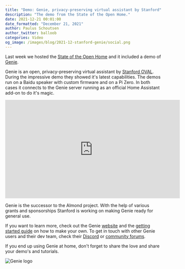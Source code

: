 ```yaml
---
title: "Demo: Genie, privacy-preserving virtual assistant by Stanford"
description: "The demo from the State of the Open Home."
date: 2021-12-21 00:01:00
date_formatted: "December 21, 2021"
author: Paulus Schoutsen
author_twitter: balloob
categories: Video
og_image: /images/blog/2021-12-stanford-genie/social.png
---
```


Last week we hosted the [State of the Open Home](/state-of-the-open-home/) and it included a demo of [Genie](https://genie.stanford.edu).

Genie is an open, privacy-preserving virtual assistant by [Stanford OVAL](https://oval.cs.stanford.edu/). During the impressive demo they showed it's latest capabilities. The demos run on a Baidu speaker with custom firmware and on a Pi Zero. In both cases it connects to the Genie server running as an official Home Assistant add-on to do it's magic.

<div class='videoWrapper'>
<iframe width="560" height="315" src="https://www.youtube.com/embed/6ZMXE5PXPqU?start=9691" frameborder="0" allowfullscreen></iframe>
</div>

Genie is the successor to the Almond project. With the help of various grants and sponsorships Stanford is working on making Genie ready for general use.

If you want to learn more, check out the Genie [website](https://genie.stanford.edu) and the [getting started guide](https://wiki.genie.stanford.edu/getting-started/installation-guide) on how to make your own. To get in touch with other Genie users and their dev team, check their [Discord](https://discord.gg/anthtR4)
 or [community forums](https://community.almond.stanford.edu/).

If you end up using Genie at home, don't forget to share the love and share your demo's and tutorials.

![Genie logo](/images/blog/2021-12-stanford-genie/social.png)
